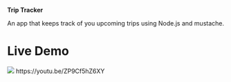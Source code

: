 <b> Trip Tracker</b>
<div>An app that keeps track of you upcoming trips using Node.js and mustache.</div>
<h1>Live Demo</h1>
<img src="https://i9.ytimg.com/vi/ZP9Cf5hZ6XY/mq2.jpg?sqp=CIy3_OUF&rs=AOn4CLAL03CvzQP-QhwusTAtTC0ezKZIpA"></img>
https://youtu.be/ZP9Cf5hZ6XY
